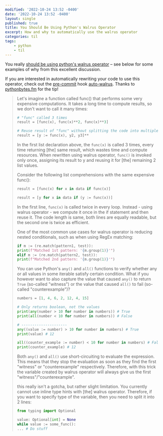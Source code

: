 ```yaml
---
modified: '2022-10-24 13:52 -0400'
date: '2022-10-24 13:52 -0400'
layout: single
published: true
title: You Should Be Using Python's Walrus Operator
excerpt: How and why to automatically use the walrus operator
categories: til
tags:
    - python
    - til
---
```


You really [should be using python's walrus operator](https://martinheinz.dev/blog/79) – see below for some examples of why from this excellent discussion.

If you are interested in automatically rewriting your code to use this operator, check out the [pre-commit](http://pre-commit.com) hook [auto-walrus](https://github.com/MarcoGorelli/auto-walrus). Thanks to [pythonbytes.fm](https://pythonbytes.fm/episodes/show/305/decorators-need-love-too) for the tip!

> Let's imagine a function called func() that performs some very expensive computations.
> It takes a long time to compute results, so we don't want to call it many times:
>
> ```python
> # "func" called 3 times
> result = [func(x), func(x)**2, func(x)**3]
>
> # Reuse result of "func" without splitting the code into multiple lines
> result = [y := func(x), y2, y3]**
> ```
>
> In the first list declaration above, the `func(x)` is called 3 times,
> every time returning \[the\] same result, which wastes time and compute resources.
> When rewritten using walrus operator, `func()` is invoked only once,
> assigning its result to y and reusing it for \[the\] remaining 2 list values.
>
> Consider the following list comprehensions with the same expensive func():
>
> ```python
> result = [func(x) for x in data if func(x)]
>
> result = [y for x in data if (y := func(x))]
> ```
>
> In the first line, `func(x)` is called twice in every loop. Instead - using walrus operator -
> we compute it once in the if statement and then reuse it.
> The code length is same, both lines are equally readable,
> but the second one is twice as efficient.
>
> One of the most common use cases for walrus operator is reducing nested conditionals,
> such as when using RegEx matching:
>
> ```python
> if m := (re.match(pattern1, test)):
> print(f"Matched 1st pattern: '{m.group(1)}'")
> elif m := (re.match(pattern2, test)):
> print(f"Matched 2nd pattern: '{m.group(1)}'")
> ```
>
> You can use Python's `any()` and `all()` functions to verify whether any or all values
> in some iterable satisfy certain condition.
> What if you however want to also capture the value that caused `any()` to return `True`
> (so-called "witness") or the value that caused `all()` to fail (so-called "counterexample")?
>
> ```python
> numbers = [1, 4, 6, 2, 12, 4, 15]
>
> # Only returns boolean, not the values
> print(any(number > 10 for number in numbers)) # True
> print(all(number < 10 for number in numbers)) # False
>
> # ---------------------
> any((value := number) > 10 for number in numbers) # True
> print(value) # 12
>
> all((counter_example := number) < 10 for number in numbers) # False
> print(counter_example) # 12
> ```
>
> Both `any()` and `all()` use short-circuiting to evaluate the expression.
> This means that they stop the evaluation as soon as they find the first "witness"
> or "counterexample" respectively.
> Therefore, with this trick the variable created by walrus operator
> will always give us the first "witness"/"counterexample".
>
> this really isn't a gotcha, but rather slight limitation.
> You currently cannot use inline type hints with \[the\] walrus operator.
> Therefore, if you want to specify type of the variable, then you need to split it into 2 lines:
>
> ```python
> from typing import Optional
>
> value: Optional[int] = None
> while value := some_func():
> ... # Do stuff
> ```
